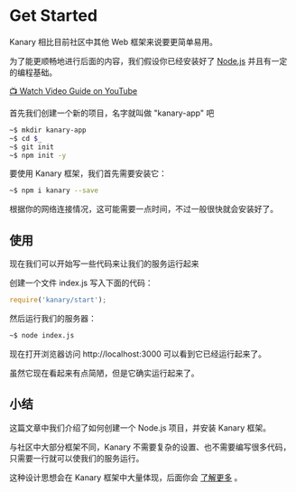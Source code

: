 # Get Started

Kanary 相比目前社区中其他 Web 框架来说要更简单易用。

为了能更顺畅地进行后面的内容，我们假设你已经安装好了 [Node.js](https://nodejs.org) 并且有一定的编程基础。

[📺 Watch Video Guide on YouTube](https://youtu.be/fuoSU5hJmMM)

首先我们创建一个新的项目，名字就叫做 "kanary-app" 吧

```bash
~$ mkdir kanary-app
~$ cd $_
~$ git init
~$ npm init -y
```

要使用 Kanary 框架，我们首先需要安装它：

```bash
~$ npm i kanary --save
```

根据你的网络连接情况，这可能需要一点时间，不过一般很快就会安装好了。

## 使用

现在我们可以开始写一些代码来让我们的服务运行起来

创建一个文件 index.js 写入下面的代码：

```js
require('kanary/start');
```

然后运行我们的服务器：

```bash
~$ node index.js
```

现在打开浏览器访问 http://localhost:3000 可以看到它已经运行起来了。

虽然它现在看起来有点简陋，但是它确实运行起来了。

## 小结

这篇文章中我们介绍了如何创建一个 Node.js 项目，并安装 Kanary 框架。

与社区中大部分框架不同，Kanary 不需要复杂的设置、也不需要编写很多代码，只需要一行就可以使我们的服务运行。

这种设计思想会在 Kanary 框架中大量体现，后面你会 [了解更多](./README.md) 。